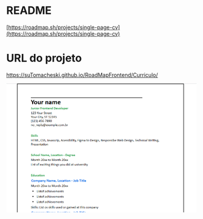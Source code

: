 # README
[https://roadmap.sh/projects/single-page-cv](https://roadmap.sh/projects/single-page-cv)

# URL do projeto
https://suTomacheski.github.io/RoadMapFrontend/Curriculo/

![image](https://github.com/SuTomacheski/RoadMapFrontend/blob/main/Curriculum%20Vitae/curriculo.png)

